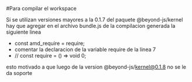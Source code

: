 #Para compilar el workspace

Si se utilizan versiones mayores a la 0.1.7 del paquete @beyond-js/kernel
hay que agregar en el archivo bundle.js de la compilacion generada la siguiente linea

- const amd_require = require;
- comentar la declaracion de la variable require de la linea 7
- // const require = () => void 0;

esto motivado a que luego de la version @beyond-js/kernel@0.1.8 no se le da soporte